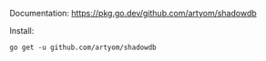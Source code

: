 Documentation: https://pkg.go.dev/github.com/artyom/shadowdb

Install:

	go get -u github.com/artyom/shadowdb

